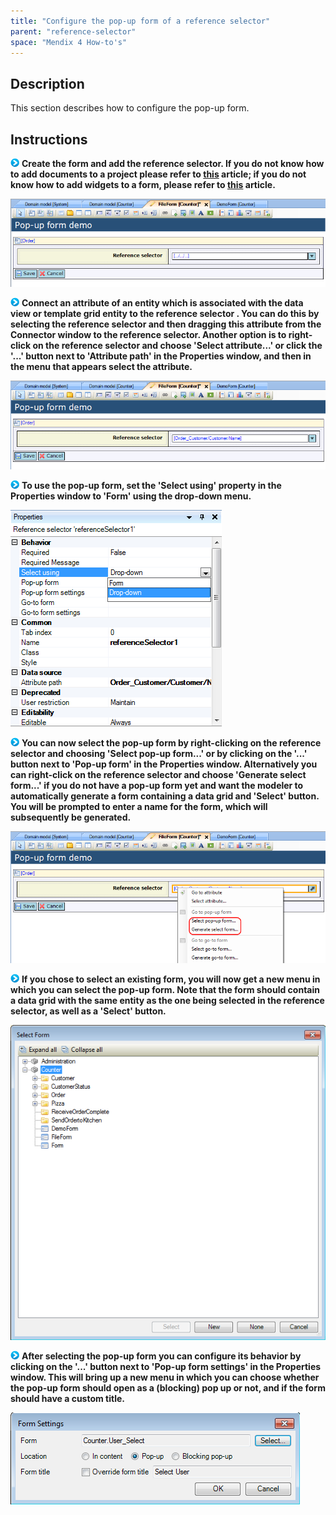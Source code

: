 ```yaml
---
title: "Configure the pop-up form of a reference selector"
parent: "reference-selector"
space: "Mendix 4 How-to's"
---
```

## Description

This section describes how to configure the pop-up form.

## Instructions

![](attachments/819203/917932.png) **Create the form and add the reference selector. If you do not know how to add documents to a project please refer to [this](add-documents-to-a-module) article; if you do not know how to add widgets to a form, please refer to [this](add-a-widget-to-a-form) article.**

![](attachments/2621458/2752677.png)

![](attachments/819203/917932.png) **Connect an attribute of an entity which is associated with the data view or template grid entity to the reference selector . You can do this by selecting the reference selector and then dragging this attribute from the Connector window to the reference selector. Another option is to right-click on the reference selector and choose 'Select attribute...' or click the '...' button next to 'Attribute path' in the Properties window, and then in the menu that appears select the attribute.**

![](attachments/2621458/2752676.png)

![](attachments/819203/917932.png) **To use the pop-up form, set the 'Select using' property in the Properties window to 'Form' using the drop-down menu.**

![](attachments/2621458/2752675.png)

![](attachments/819203/917932.png) **You can now select the pop-up form by right-clicking on the reference selector and choosing 'Select pop-up form...' or by clicking on the '...' button next to 'Pop-up form' in the Properties window. Alternatively you can right-click on the reference selector and choose 'Generate select form...' if you do not have a pop-up form yet and want the modeler to automatically generate a form containing a data grid and 'Select' button. You will be prompted to enter a name for the form, which will subsequently be generated.**

![](attachments/2621458/2752678.png)

![](attachments/819203/917932.png) **If you chose to select an existing form, you will now get a new menu in which you can select the pop-up form. Note that the form should contain a data grid with the same entity as the one being selected in the reference selector, as well as a 'Select' button.**

![](attachments/2621458/2752679.png)

![](attachments/819203/917932.png) **After selecting the pop-up form you can configure its behavior by clicking on the '...' button next to 'Pop-up form settings' in the Properties window. This will bring up a new menu in which you can choose whether the pop-up form should open as a (blocking) pop up or not, and if the form should have a custom title.**

![](attachments/2621458/2752674.png)
